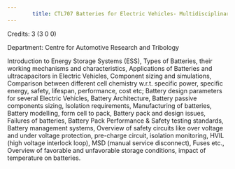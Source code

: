 ```yaml
---
        title: CTL707 Batteries for Electric Vehicles- Multidisciplinary Perspectives
---
```

Credits: 3 (3 0 0)

Department: Centre for Automotive Research and Tribology

Introduction to Energy Storage Systems (ESS), Types of Batteries, their working mechanisms and characteristics, Applications of Batteries and ultracapacitors in Electric Vehicles, Component sizing and simulations, Comparison between different cell chemistry w.r.t. specific power, specific energy, safety, lifespan, performance, cost etc; Battery design parameters for several Electric Vehicles, Battery Architecture, Battery passive components sizing, Isolation requirements, Manufacturing of batteries, Battery modelling, form cell to pack, Battery pack and design issues, Failures of batteries, Battery Pack Performance & Safety testing standards, Battery management systems, Overview of safety circuits like over voltage and under voltage protection, pre-charge circuit, isolation monitoring, HVIL (high voltage interlock loop), MSD (manual service disconnect), Fuses etc., Overview of favorable and unfavorable storage conditions, impact of temperature on batteries.